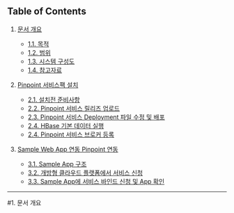 ## Table of Contents

1. [문서 개요](#문서-개요)
     * [1.1. 목적](#목적)
     * [1.2. 범위](#범위)
     * [1.3. 시스템 구성도](#시스템-구성도)
     * [1.4. 참고자료](#참고자료)

2. [Pinpoint 서비스팩 설치](#pinpoint-서비스팩-설치)
     * [2.1. 설치전 준비사항](#설치전-준비사항)
     * [2.2. Pinpoint 서비스 릴리즈 업로드](#pinpoint-서비스-릴리즈-업로드)
     * [2.3. Pinpoint 서비스 Deployment 파일 수정 및 배포](#pinpoint-서비스-deployment-파일-수정-및-배포)
     * [2.4. HBase 기본 데이터 실행](#hbase-기본-데이터-실행)
     * [2.4. Pinpoint 서비스 브로커 등록](#pinpoint-서비스-브로커-등록)

3. [Sample Web App 연동 Pinpoint 연동](#sample-web-app-연동-pinpoint-연동)
     * [3.1. Sample App 구조](#sample-web-app-구조)
     * [3.2. 개방형 클라우드 플랫폼에서 서비스 신청](#개방형-클라우드-플랫폼에서-서비스-신청)
     * [3.3. Sample App에 서비스 바인드 신청 및 App 확인](#sample-web-app에-서비스-바인드-신청-및-app-확인)

---
<div id = 문서-개요></div>
#1.  문서 개요
